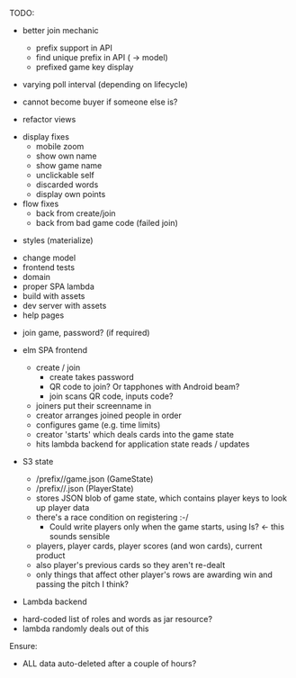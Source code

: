 TODO:

* better join mechanic
  + prefix support in API
  + find unique prefix in API ( -> model)
  + prefixed game key display

* varying poll interval (depending on lifecycle)
* cannot become buyer if someone else is?
- refactor views
* display fixes
  + mobile zoom
  + show own name
  + show game name
  + unclickable self
  + discarded words
  + display own points
* flow fixes
  + back from create/join
  + back from bad game code (failed join)
- styles (materialize)
* change model
* frontend tests
* domain
* proper SPA lambda
* build with assets
* dev server with assets
* help pages
+ join game, password? (if required)



* elm SPA frontend
  - create / join
    + create takes password
	+ QR code to join? Or tapphones with Android beam?
	+ join scans QR code, inputs code?
  - joiners put their screenname in
  - creator arranges joined people in order
  - configures game (e.g. time limits)
  - creator 'starts' which deals cards into the game state
  - hits lambda backend for application state reads / updates

* S3 state
  - /prefix/<gameid>/game.json (GameState)
  - /prefix/<gameid>/<playerkey>.json (PlayerState)
  - stores JSON blob of game state, which contains player keys to look up player data
  - there's a race condition on registering :-/
    + Could write players only when the game starts, using ls? <- this sounds sensible
  - players, player cards, player scores (and won cards), current product
  - also player's previous cards so they aren't re-dealt
  - only things that affect other player's rows are awarding win and passing the pitch I think?

* Lambda backend
 - hard-coded list of roles and words as jar resource?
 - lambda randomly deals out of this


Ensure:
* ALL data auto-deleted after a couple of hours?


